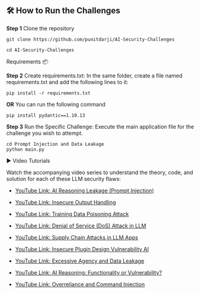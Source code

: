 ## 🛠️ How to Run the Challenges

**Step 1** Clone the repository
```
git clone https://github.com/punitdarji/AI-Security-Challenges
```
```
cd AI-Security-Challenges
```

Requirements 📦

**Step 2** Create requirements.txt: In the same folder, create a file named requirements.txt and add the following lines to it:
```
pip install -r requirements.txt 
```
**OR**  You can run the following command
```
pip install pydantic==1.10.13
```

**Step 3** Run the Specific Challenge: Execute the main application file for the challenge you wish to attempt.

```
cd Prompt Injection and Data Leakage
python main.py
```

▶️ Video Tutorials

Watch the accompanying video series to understand the theory, code, and solution for each of these LLM security flaws:

- [YouTube Link: AI Reasoning Leakage (Prompt Injection)](https://youtu.be/Q3h10iq_KLo)

- [YouTube Link: Insecure Output Handling](https://youtu.be/uVHTruIjUSI)

- [YouTube Link: Training Data Poisoning Attack](https://youtu.be/NF4S1WbatzY)

- [YouTube Link: Denial of Service (DoS) Attack in LLM](https://youtu.be/hZnqThW41RU)

- [YouTube Link: Supply Chain Attacks in LLM Apps](https://youtu.be/S32mxhRIvbk)

- [YouTube Link: Insecure Plugin Design Vulnerability AI](https://youtu.be/oPqbGSugg-U)

- [YouTube Link: Excessive Agency and Data Leakage](https://youtu.be/oU7HsnKRemc)

- [YouTube Link: AI Reasoning: Functionality or Vulnerability?](https://youtu.be/jcOPUsfUYZY)

- [YouTube Link: Overreliance and Command Injection]()

